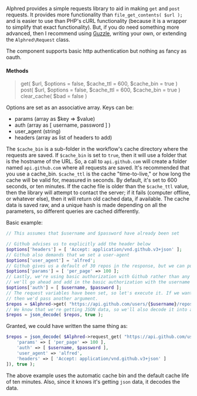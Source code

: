 Alphred provides a simple requests library to aid in making `get` and `post` requests. It provides more functionality than `file_get_contents( $url );` and is easier to use than PHP's cURL functionality (because it is a wrapper to simplify that exact functionality). But, if you do need something more advanced, then I recommend using [Guzzle](http://guzzle.readthedocs.org/en/latest/), writing your own, or extending the `Alphred\Request` class.

The component supports basic http authentication but nothing as fancy as oauth.

#### Methods
> get( $url, $options = false, $cache_ttl = 600, $cache_bin = true )
> post( $url, $options = false, $cache_ttl = 600, $cache_bin = true )
> clear_cache( $bad = false )

Options are set as an associative array. Keys can be:

*  params     (array as $key => $value)
*  auth       (array as [ username, password ] )
*  user_agent (string)
*  headers    (array as list of headers to add)

The `$cache_bin` is a sub-folder in the workflow's cache directory where the requests are saved. If `$cache_bin` is set to `true`, then it will use a folder that is the hostname of the URL. So, a call to `api.github.com` will create a folder named `api.github.com` where all requests are saved. It's recommended that you use a cache_bin. `$cache_ttl` is the cache "time-to-live," or how long the cache will be valid for, measured in seconds. By default, it's set to 600 seconds, or ten minutes. If the cache file is older than the `$cache_ttl` value, then the library will attempt to contact the server; if it fails (computer offline, or whatever else), then it will return old cached data, if available. The cache data is saved raw, and a unique hash is made depending on all the parameters, so different queries are cached differently.

Basic example:
```php
// This assumes that $username and $password have already been set

// Github advises us to explicitly add the header below
$options['headers'] = [ 'Accept: application/vnd.github.v3+json' ];
// Github also demands that we set a user-agent
$options['user_agent'] = 'alfred';
// Github gives us a default of 30 repos in the response, but we can push it to 100. Let's get 100.
$options['params'] = [ 'per_page' => 100 ];
// Lastly, we're using basic authorization with Github rather than any Oauth or Access Tokens, so
// we'll go ahead and add in the basic authorization with the username and password below.
$options['auth'] = [ $username, $password ];
// The request variables have been set, so let's execute it. If we wanted to adjust the caching options,
// then we'd pass another argument.
$repos = $Alphred->get( "https://api.github.com/users/{$username}/repos", $options );
// We know that we're getting JSON data, so we'll also decode it into an easily accessible array.
$repos = json_decode( $repos, true );
````

Granted, we could have written the same thing as:
````php
$repos = json_decode( $Alphred->request_get( "https://api.github.com/users/{$username}/repos", [
	'params' => [ 'per_page' => 100 ],
	'auth' => [ $username, $password ],
	'user_agent' => 'alfred',
	'headers' => [ 'Accept: application/vnd.github.v3+json' ]
]), true );
````

The above example uses the automatic cache bin and the default cache life of ten minutes. Also, since it knows it's getting `json` data, it decodes the data.